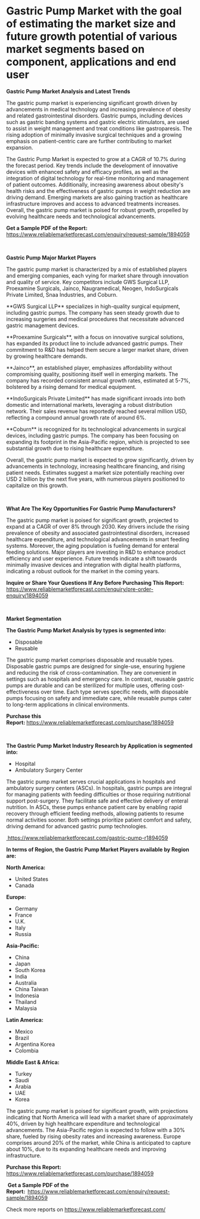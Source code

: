 <p><h1>Gastric Pump Market with the goal of estimating the market size and future growth potential of various market segments based on component, applications and end user</h1></p><p><strong>Gastric Pump Market Analysis and Latest Trends</strong></p>
<p><p>The gastric pump market is experiencing significant growth driven by advancements in medical technology and increasing prevalence of obesity and related gastrointestinal disorders. Gastric pumps, including devices such as gastric banding systems and gastric electric stimulators, are used to assist in weight management and treat conditions like gastroparesis. The rising adoption of minimally invasive surgical techniques and a growing emphasis on patient-centric care are further contributing to market expansion.</p><p>The Gastric Pump Market is expected to grow at a CAGR of 10.7% during the forecast period. Key trends include the development of innovative devices with enhanced safety and efficacy profiles, as well as the integration of digital technology for real-time monitoring and management of patient outcomes. Additionally, increasing awareness about obesity's health risks and the effectiveness of gastric pumps in weight reduction are driving demand. Emerging markets are also gaining traction as healthcare infrastructure improves and access to advanced treatments increases. Overall, the gastric pump market is poised for robust growth, propelled by evolving healthcare needs and technological advancements.</p></p>
<p><strong>Get a Sample PDF of the Report:&nbsp;</strong> <a href="https://www.reliablemarketforecast.com/enquiry/request-sample/1894059?utm_campaign=3097&utm_medium=2&utm_source=Github&utm_content=ia&utm_term=04032025&utm_id=gastric-pump">https://www.reliablemarketforecast.com/enquiry/request-sample/1894059</a></p>
<p>&nbsp;</p>
<p><strong>Gastric Pump Major Market Players</strong></p>
<p><p>The gastric pump market is characterized by a mix of established players and emerging companies, each vying for market share through innovation and quality of service. Key competitors include GWS Surgical LLP, Proexamine Surgicals, Jainco, Naugramedical, Neogen, IndoSurgicals Private Limited, Snaa Industries, and Coburn. </p><p>**GWS Surgical LLP** specializes in high-quality surgical equipment, including gastric pumps. The company has seen steady growth due to increasing surgeries and medical procedures that necessitate advanced gastric management devices.</p><p>**Proexamine Surgicals**, with a focus on innovative surgical solutions, has expanded its product line to include advanced gastric pumps. Their commitment to R&D has helped them secure a larger market share, driven by growing healthcare demands.</p><p>**Jainco**, an established player, emphasizes affordability without compromising quality, positioning itself well in emerging markets. The company has recorded consistent annual growth rates, estimated at 5-7%, bolstered by a rising demand for medical equipment.</p><p>**IndoSurgicals Private Limited** has made significant inroads into both domestic and international markets, leveraging a robust distribution network. Their sales revenue has reportedly reached several million USD, reflecting a compound annual growth rate of around 6%.</p><p>**Coburn** is recognized for its technological advancements in surgical devices, including gastric pumps. The company has been focusing on expanding its footprint in the Asia-Pacific region, which is projected to see substantial growth due to rising healthcare expenditure.</p><p>Overall, the gastric pump market is expected to grow significantly, driven by advancements in technology, increasing healthcare financing, and rising patient needs. Estimates suggest a market size potentially reaching over USD 2 billion by the next five years, with numerous players positioned to capitalize on this growth.</p></p>
<p>&nbsp;</p>
<p><strong>What Are The Key Opportunities For Gastric Pump Manufacturers?</strong></p>
<p><p>The gastric pump market is poised for significant growth, projected to expand at a CAGR of over 8% through 2030. Key drivers include the rising prevalence of obesity and associated gastrointestinal disorders, increased healthcare expenditure, and technological advancements in smart feeding systems. Moreover, the aging population is fueling demand for enteral feeding solutions. Major players are investing in R&D to enhance product efficiency and user experience. Future trends indicate a shift towards minimally invasive devices and integration with digital health platforms, indicating a robust outlook for the market in the coming years.</p></p>
<p><strong>Inquire or Share Your Questions If Any Before Purchasing This Report:</strong> <a href="https://www.reliablemarketforecast.com/enquiry/pre-order-enquiry/1894059?utm_campaign=3097&utm_medium=2&utm_source=Github&utm_content=ia&utm_term=04032025&utm_id=gastric-pump">https://www.reliablemarketforecast.com/enquiry/pre-order-enquiry/1894059</a></p>
<p>&nbsp;</p>
<p><strong>Market Segmentation</strong></p>
<p><strong>The Gastric Pump Market Analysis by types is segmented into:</strong></p>
<p><ul><li>Disposable</li><li>Reusable</li></ul></p>
<p><p>The gastric pump market comprises disposable and reusable types. Disposable gastric pumps are designed for single-use, ensuring hygiene and reducing the risk of cross-contamination. They are convenient in settings such as hospitals and emergency care. In contrast, reusable gastric pumps are durable and can be sterilized for multiple uses, offering cost-effectiveness over time. Each type serves specific needs, with disposable pumps focusing on safety and immediate care, while reusable pumps cater to long-term applications in clinical environments.</p></p>
<p><strong>Purchase this Report:&nbsp;</strong><a href="https://www.reliablemarketforecast.com/purchase/1894059?utm_campaign=3097&utm_medium=2&utm_source=Github&utm_content=ia&utm_term=04032025&utm_id=gastric-pump">https://www.reliablemarketforecast.com/purchase/1894059</a></p>
<p>&nbsp;</p>
<p><strong>The Gastric Pump Market Industry Research by Application is segmented into:</strong></p>
<p><ul><li>Hospital</li><li>Ambulatory Surgery Center</li></ul></p>
<p><p>The gastric pump market serves crucial applications in hospitals and ambulatory surgery centers (ASCs). In hospitals, gastric pumps are integral for managing patients with feeding difficulties or those requiring nutritional support post-surgery. They facilitate safe and effective delivery of enteral nutrition. In ASCs, these pumps enhance patient care by enabling rapid recovery through efficient feeding methods, allowing patients to resume normal activities sooner. Both settings prioritize patient comfort and safety, driving demand for advanced gastric pump technologies.</p></p>
<p><a href="https://www.reliablemarketforecast.com/gastric-pump-r1894059?utm_campaign=3097&utm_medium=2&utm_source=Github&utm_content=ia&utm_term=04032025&utm_id=gastric-pump">&nbsp;https://www.reliablemarketforecast.com/gastric-pump-r1894059</a></p>
<p><strong>In terms of Region, the Gastric Pump Market Players available by Region are:</strong></p>
<p>
    <p> <strong> North America: </strong>
        <ul>
            <li>United States</li>
            <li>Canada</li>
        </ul>
        </p> 
    <p> <strong> Europe: </strong>
        <ul>
            <li>Germany</li>
            <li>France</li>
            <li>U.K.</li>
            <li>Italy</li>
            <li>Russia</li>
        </ul>
        </p> 
    <p> <strong> Asia-Pacific: </strong>
        <ul>
            <li>China</li>
            <li>Japan</li>
            <li>South Korea</li>
            <li>India</li>
            <li>Australia</li>
            <li>China Taiwan</li>
            <li>Indonesia</li>
            <li>Thailand</li>
            <li>Malaysia</li>
        </ul>
        </p> 
    <p> <strong> Latin America: </strong>
        <ul>
            <li>Mexico</li>
            <li>Brazil</li>
            <li>Argentina Korea</li>
            <li>Colombia</li>
        </ul>
        </p> 
    <p> <strong> Middle East & Africa: </strong>
        <ul>
            <li>Turkey</li>
            <li>Saudi</li>
            <li>Arabia</li>
            <li>UAE</li>
            <li>Korea</li>
        </ul>
    </p>
    </p>
<p><p>The gastric pump market is poised for significant growth, with projections indicating that North America will lead with a market share of approximately 40%, driven by high healthcare expenditure and technological advancements. The Asia-Pacific region is expected to follow with a 30% share, fueled by rising obesity rates and increasing awareness. Europe comprises around 20% of the market, while China is anticipated to capture about 10%, due to its expanding healthcare needs and improving infrastructure.</p></p>
<p><strong>Purchase this Report: </strong><a href="https://www.reliablemarketforecast.com/purchase/1894059?utm_campaign=3097&utm_medium=2&utm_source=Github&utm_content=ia&utm_term=04032025&utm_id=gastric-pump">https://www.reliablemarketforecast.com/purchase/1894059</a></p>
<p>&nbsp;<strong>Get a Sample PDF of the Report:&nbsp;&nbsp;</strong><a href="https://www.reliablemarketforecast.com/enquiry/request-sample/1894059?utm_campaign=3097&utm_medium=2&utm_source=Github&utm_content=ia&utm_term=04032025&utm_id=gastric-pump">https://www.reliablemarketforecast.com/enquiry/request-sample/1894059</a></p>
<p><strong></strong></p>
<p>Check more reports on <a href="https://www.reliablemarketforecast.com/?utm_campaign=3097&utm_medium=2&utm_source=Github&utm_content=ia&utm_term=04032025&utm_id=gastric-pump">https://www.reliablemarketforecast.com/</a></p>